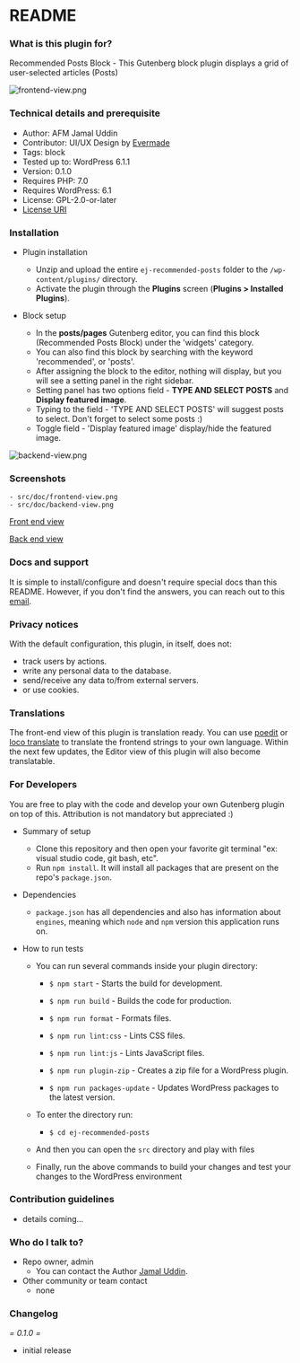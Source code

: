 # README #

### What is this plugin for? ###

Recommended Posts Block - This Gutenberg block plugin displays a grid of user-selected articles (Posts)

![frontend-view.png](https://bitbucket.org/repo/EoERK9d/images/1700461311-frontend-view.png)

### Technical details and prerequisite ###

- Author: AFM Jamal Uddin
- Contributor: UI/UX Design by [Evermade](https://www.evermade.fi/)
- Tags: block
- Tested up to: WordPress 6.1.1
- Version: 0.1.0
- Requires PHP: 7.0
- Requires WordPress: 6.1
- License: GPL-2.0-or-later
- [License URI](https://www.gnu.org/licenses/gpl-2.0.html)

### Installation ###

* Plugin installation
	- Unzip and upload the entire `ej-recommended-posts` folder to the `/wp-content/plugins/` directory.
	- Activate the plugin through the **Plugins** screen (**Plugins > Installed Plugins**).

* Block setup
	- In the **posts/pages** Gutenberg editor, you can find this block (Recommended Posts Block) under the 'widgets' category.
	- You can also find this block by searching with the keyword 'recommended', or 'posts'.
	- After assigning the block to the editor, nothing will display, but you will see a setting panel in the right sidebar.
	- Setting panel has two options field - **TYPE AND SELECT POSTS** and **Display featured image**.
	- Typing to the field - 'TYPE AND SELECT POSTS' will suggest posts to select. Don't forget to select some posts :)
	- Toggle field - 'Display featured image' display/hide the featured image.

![backend-view.png](https://bitbucket.org/repo/EoERK9d/images/3117289942-backend-view.png)

### Screenshots ###
	- src/doc/frontend-view.png
	- src/doc/backend-view.png 

[Front end view](https://bitbucket.org/jamal08bd/ej-recommended-posts/src/master/src/doc/backend-view.png)

[Back  end view](https://bitbucket.org/jamal08bd/ej-recommended-posts/src/master/src/doc/backend-view.png)

### Docs and support  ###

It is simple to install/configure and doesn't require special docs than this README. However, if you don't find the answers, you can reach out to this [email](mailto:jamal08.bd@gmail.com).

### Privacy notices ###

With the default configuration, this plugin, in itself, does not:

* track users by actions.
* write any personal data to the database.
* send/receive any data to/from external servers.
* or use cookies.

### Translations ###
 
The front-end view of this plugin is translation ready. You can use [poedit](https://poedit.net/)  or [loco translate](https://wordpress.org/plugins/loco-translate/) to translate the frontend strings to your own language. Within the next few updates, the Editor view of this plugin will also become translatable.  

### For Developers ###
 
You are free to play with the code and develop your own Gutenberg plugin on top of this. Attribution is not mandatory but appreciated :)

* Summary of setup
	- Clone this repository and then open your favorite git terminal "ex: visual studio code, git bash, etc".
	- Run `npm install`. It will install all packages that are present on the repo's `package.json`.

* Dependencies
	- `package.json` has all dependencies and also has information about `engines`, meaning which `node` and `npm` version this application runs on.

* How to run tests
	- You can run several commands inside your plugin directory:

		- `$ npm start` - Starts the build for development.

		- `$ npm run build` - Builds the code for production.

		- `$ npm run format` - Formats files.

		- `$ npm run lint:css` - Lints CSS files.

		- `$ npm run lint:js` - Lints JavaScript files.

		- `$ npm run plugin-zip` - Creates a zip file for a WordPress plugin.

		- `$ npm run packages-update` - Updates WordPress packages to the latest version.

	- To enter the directory run:

		- `$ cd ej-recommended-posts`

  - And then you can open the `src` directory and play with files
  - Finally, run the above commands to build your changes and test your changes to the WordPress environment

### Contribution guidelines ###

* details coming...

### Who do I talk to? ###

* Repo owner, admin
	- You can contact the Author [Jamal Uddin](mailto:jamal08.bd@gmail.com).
* Other community or team contact
	- none

### Changelog ###
 
*= 0.1.0 =*
	
- initial release